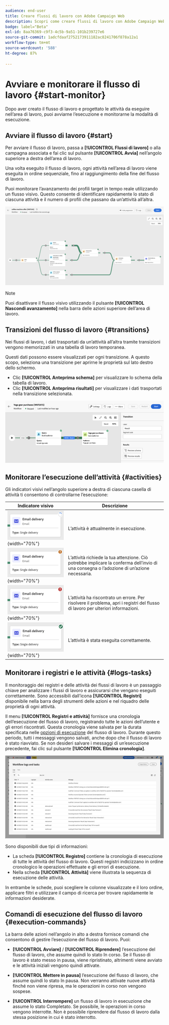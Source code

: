 ```yaml
---
audience: end-user
title: Creare flussi di lavoro con Adobe Campaign Web
description: Scopri come creare flussi di lavoro con Adobe Campaign Web
badge: label="Beta"
exl-id: 8aa76369-c9f3-4c5b-9a51-101b239727e6
source-git-commit: 1adcfdaaf2752173911182ac8241706f878a12a1
workflow-type: tm+mt
source-wordcount: '588'
ht-degree: 87%

---
```


# Avviare e monitorare il flusso di lavoro {#start-monitor}

Dopo aver creato il flusso di lavoro e progettato le attività da eseguire nell’area di lavoro, puoi avviarne l’esecuzione e monitorarne la modalità di esecuzione.

## Avviare il flusso di lavoro {#start}

Per avviare il flusso di lavoro, passa a **[!UICONTROL Flussi di lavoro]** o alla campagna associata e fai clic sul pulsante **[!UICONTROL Avvia]** nell’angolo superiore a destra dell’area di lavoro.

Una volta eseguito il flusso di lavoro, ogni attività nell’area di lavoro viene eseguita in ordine sequenziale, fino al raggiungimento della fine del flusso di lavoro.

Puoi monitorare l’avanzamento dei profili target in tempo reale utilizzando un flusso visivo. Questo consente di identificare rapidamente lo stato di ciascuna attività e il numero di profili che passano da un’attività all’altra.

![](assets/workflow-execution.png)

>[!NOTE]
>
>Puoi disattivare il flusso visivo utilizzando il pulsante **[!UICONTROL Nascondi avanzamento]** nella barra delle azioni superiore dell’area di lavoro.

## Transizioni del flusso di lavoro {#transitions}

Nei flussi di lavoro, i dati trasportati da un’attività all’altra tramite transizioni vengono memorizzati in una tabella di lavoro temporanea.

Questi dati possono essere visualizzati per ogni transizione. A questo scopo, seleziona una transizione per aprirne le proprietà sul lato destro dello schermo.

* Clic **[!UICONTROL Anteprima schema]** per visualizzare lo schema della tabella di lavoro.
* Clic **[!UICONTROL Anteprima risultati]** per visualizzare i dati trasportati nella transizione selezionata.

![](assets/transition.png)

## Monitorare l’esecuzione dell’attività {#activities}

Gli indicatori visivi nell’angolo superiore a destra di ciascuna casella di attività ti consentono di controllarne l’esecuzione:

| Indicatore visivo | Descrizione |
|-----|------------|
| ![](assets/activity-status-pending.png){width="70%"} | L’attività è attualmente in esecuzione. |
| ![](assets/activity-status-orange.png){width="70%"} | L’attività richiede la tua attenzione. Ciò potrebbe implicare la conferma dell’invio di una consegna o l’adozione di un’azione necessaria. |
| ![](assets/activity-status-red.png){width="70%"} | L’attività ha riscontrato un errore. Per risolvere il problema, apri i registri del flusso di lavoro per ulteriori informazioni. |
| ![](assets/activity-status-green.png){width="70%"} | L’attività è stata eseguita correttamente. |

## Monitorare i registri e le attività {#logs-tasks}

Il monitoraggio dei registri e delle attività dei flussi di lavoro è un passaggio chiave per analizzare i flussi di lavoro e assicurarsi che vengano eseguiti correttamente. Sono accessibili dall’icona **[!UICONTROL Registri]** disponibile nella barra degli strumenti delle azioni e nel riquadro delle proprietà di ogni attività.

Il menu **[!UICONTROL Registri e attività]** fornisce una cronologia dell’esecuzione del flusso di lavoro, registrando tutte le azioni dell’utente e gli errori riscontrati. Questa cronologia viene salvata per la durata specificata nelle [opzioni di esecuzione](workflow-settings.md) del flusso di lavoro. Durante questo periodo, tutti i messaggi vengono salvati, anche dopo che il flusso di lavoro è stato riavviato. Se non desideri salvare i messaggi di un’esecuzione precedente, fai clic sul pulsante **[!UICONTROL Elimina cronologia]**.

![](assets/workflow-logs.png)

Sono disponibili due tipi di informazioni:

* La scheda **[!UICONTROL Registro]** contiene la cronologia di esecuzione di tutte le attività del flusso di lavoro. Questi registri indicizzano in ordine cronologico le operazioni effettuate e gli errori di esecuzione.
* Nella scheda **[!UICONTROL Attività]** viene illustrata la sequenza di esecuzione delle attività.

In entrambe le schede, puoi scegliere le colonne visualizzate e il loro ordine, applicare filtri e utilizzare il campo di ricerca per trovare rapidamente le informazioni desiderate.

## Comandi di esecuzione del flusso di lavoro {#execution-commands}

La barra delle azioni nell’angolo in alto a destra fornisce comandi che consentono di gestire l’esecuzione del flusso di lavoro. Puoi:

* **[!UICONTROL Avviare]** / **[!UICONTROL Riprendere]** l’esecuzione del flusso di lavoro, che assume quindi lo stato In corso. Se il flusso di lavoro è stato messo in pausa, viene ripristinato, altrimenti viene avviato e le attività iniziali vengono quindi attivate.

* **[!UICONTROL Mettere in pausa]** l’esecuzione del flusso di lavoro, che assume quindi lo stato In pausa. Non verranno attivate nuove attività finché non viene ripresa, ma le operazioni in corso non vengono sospese.

* **[!UICONTROL Interrompere]** un flusso di lavoro in esecuzione che assume lo stato Completato. Se possibile, le operazioni in corso vengono interrotte. Non è possibile riprendere dal flusso di lavoro dalla stessa posizione in cui è stato interrotto.
